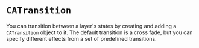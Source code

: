 # `CATransition`

You can transition between a layer's states by creating and adding a
`CATransition` object to it. The default transition is a cross fade, but you can
specify different effects from a set of predefined transitions.
